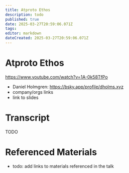 ```yaml
---
title: Atproto Ethos
description: todo
published: true
date: 2025-03-27T20:59:06.071Z
tags: 
editor: markdown
dateCreated: 2025-03-27T20:59:06.071Z
---
```


# Atproto Ethos 
https://www.youtube.com/watch?v=1A-0k58TfPo 
- Daniel Holmgren: https://bsky.app/profile/dholms.xyz
- company/orgs links
- link to slides

# Transcript
TODO

# Referenced Materials
- todo: add links to materials referenced in the talk